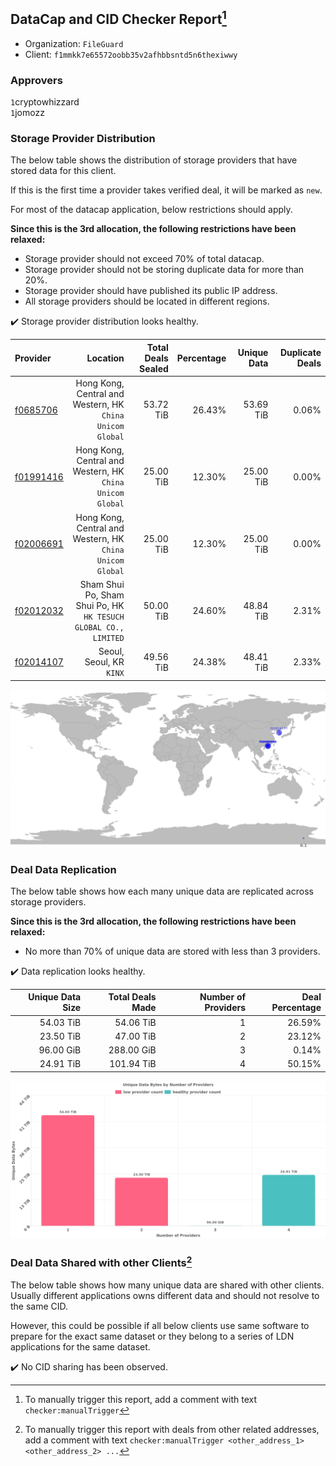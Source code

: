 ## DataCap and CID Checker Report[^1]
 - Organization: `FileGuard`
 - Client: `f1mmkk7e65572oobb35v2afhbbsntd5n6thexiwwy`
### Approvers
`1`cryptowhizzard<br/>`1`jomozz

### Storage Provider Distribution
The below table shows the distribution of storage providers that have stored data for this client.

If this is the first time a provider takes verified deal, it will be marked as `new`.

For most of the datacap application, below restrictions should apply.

**Since this is the 3rd allocation, the following restrictions have been relaxed:**
 - Storage provider should not exceed 70% of total datacap.
 - Storage provider should not be storing duplicate data for more than 20%.
 - Storage provider should have published its public IP address.
 - All storage providers should be located in different regions.

✔️ Storage provider distribution looks healthy.

| Provider                                              |                                                           Location | Total Deals Sealed | Percentage | Unique Data | Duplicate Deals |
| :---------------------------------------------------- | -----------------------------------------------------------------: | -----------------: | ---------: | ----------: | --------------: |
| [f0685706](https://filfox.info/en/address/f0685706)   |       Hong Kong, Central and Western, HK<br/>`China Unicom Global` |          53.72 TiB |     26.43% |   53.69 TiB |           0.06% |
| [f01991416](https://filfox.info/en/address/f01991416) |       Hong Kong, Central and Western, HK<br/>`China Unicom Global` |          25.00 TiB |     12.30% |   25.00 TiB |           0.00% |
| [f02006691](https://filfox.info/en/address/f02006691) |       Hong Kong, Central and Western, HK<br/>`China Unicom Global` |          25.00 TiB |     12.30% |   25.00 TiB |           0.00% |
| [f02012032](https://filfox.info/en/address/f02012032) | Sham Shui Po, Sham Shui Po, HK<br/>`HK TESUCH GLOBAL CO., LIMITED` |          50.00 TiB |     24.60% |   48.84 TiB |           2.31% |
| [f02014107](https://filfox.info/en/address/f02014107) |                                        Seoul, Seoul, KR<br/>`KINX` |          49.56 TiB |     24.38% |   48.41 TiB |           2.33% |

<img src="https://raw.githubusercontent.com/data-preservation-programs/filplus-checker-assets/main/filecoin-project/filecoin-plus-large-datasets/issues/1714/1688960614949.png"/>

### Deal Data Replication
The below table shows how each many unique data are replicated across storage providers.


**Since this is the 3rd allocation, the following restrictions have been relaxed:**
- No more than 70% of unique data are stored with less than 3 providers.

✔️ Data replication looks healthy.

| Unique Data Size | Total Deals Made | Number of Providers | Deal Percentage |
| ---------------: | ---------------: | ------------------: | --------------: |
|        54.03 TiB |        54.06 TiB |                   1 |          26.59% |
|        23.50 TiB |        47.00 TiB |                   2 |          23.12% |
|        96.00 GiB |       288.00 GiB |                   3 |           0.14% |
|        24.91 TiB |       101.94 TiB |                   4 |          50.15% |

<img src="https://raw.githubusercontent.com/data-preservation-programs/filplus-checker-assets/main/filecoin-project/filecoin-plus-large-datasets/issues/1714/1688960615679.png"/>

### Deal Data Shared with other Clients[^3]
The below table shows how many unique data are shared with other clients.
Usually different applications owns different data and should not resolve to the same CID.

However, this could be possible if all below clients use same software to prepare for the exact same dataset or they belong to a series of LDN applications for the same dataset.

✔️ No CID sharing has been observed.

[^1]: To manually trigger this report, add a comment with text `checker:manualTrigger`

[^2]: Deals from those addresses are combined into this report as they are specified with `checker:manualTrigger`

[^3]: To manually trigger this report with deals from other related addresses, add a comment with text `checker:manualTrigger <other_address_1> <other_address_2> ...`
